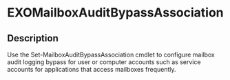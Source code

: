 # EXOMailboxAuditBypassAssociation

## Description

Use the Set-MailboxAuditBypassAssociation cmdlet to configure mailbox audit logging bypass for user or computer accounts such as service accounts for applications that access mailboxes frequently.
